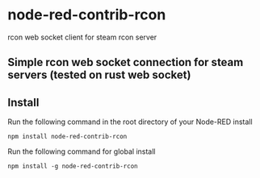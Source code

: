 # node-red-contrib-rcon
rcon web socket client for steam rcon server

## Simple rcon web socket connection for steam servers (tested on rust web socket)

## Install

Run the following command in the root directory of your Node-RED install

    npm install node-red-contrib-rcon

Run the following command for global install

    npm install -g node-red-contrib-rcon